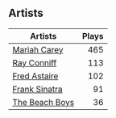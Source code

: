 ## Artists
Artists | Plays 
----- | -----: 
[Mariah Carey](/artists/mariah-carey-31885) | 465
[Ray Conniff](/artists/ray-conniff-104848) | 113
[Fred Astaire](/artists/fred-astaire-6815) | 102
[Frank Sinatra](/artists/frank-sinatra-739) | 91
[The Beach Boys](/artists/the-beach-boys-3455) | 36

